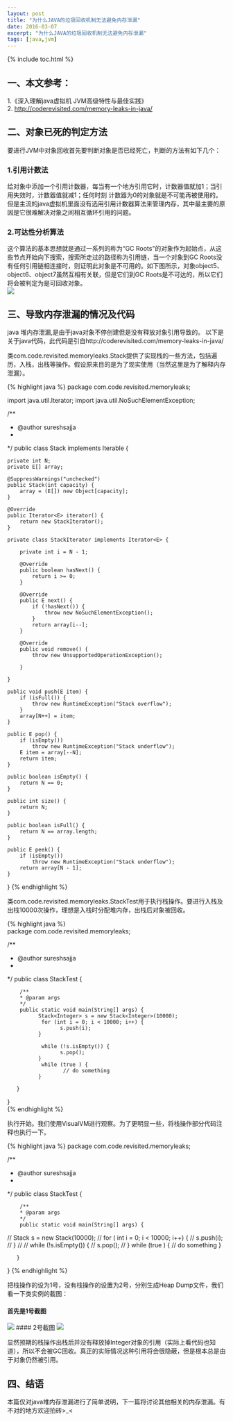 ```yaml
---
layout: post
title: "为什么JAVA的垃圾回收机制无法避免内存泄漏"
date: 2016-03-07
excerpt: "为什么JAVA的垃圾回收机制无法避免内存泄漏"
tags: [java,jvm]
---   
```



{% include toc.html %}  

## 一、本文参考：   
1.《深入理解java虚拟机 JVM高级特性与最佳实践》    
2. http://coderevisited.com/memory-leaks-in-java/


## 二、对象已死的判定方法   
要进行JVM中对象回收首先要判断对象是否已经死亡，判断的方法有如下几个：
### 1.引用计数法
给对象中添加一个引用计数器，每当有一个地方引用它时，计数器值就加1；当引用失效时，计数器值就减1；任何时刻 计数器为0的对象就是不可能再被使用的。   
但是主流的java虚拟机里面没有选用引用计数器算法来管理内存，其中最主要的原因是它很难解决对象之间相互循环引用的问题。
### 2.可达性分析算法
 这个算法的基本思想就是通过一系列的称为“GC Roots"的对象作为起始点，从这些节点开始向下搜索，搜索所走过的路径称为引用链，当一个对象到GC Roots没有任何引用链相连接时，则证明此对象是不可用的。如下图所示，对象object5、object6、object7虽然互相有关联，但是它们到GC Roots是不可达的，所以它们将会被判定为是可回收对象。   
 <img src="../assets/img/jvm-memory-leak/root_pic.png">
 
## 三、导致内存泄漏的情况及代码   
java 堆内存泄漏,是由于java对象不停创建但是没有释放对象引用导致的。
以下是关于java代码，此代码是引自http://coderevisited.com/memory-leaks-in-java/   

类com.code.revisited.memoryleaks.Stack提供了实现栈的一些方法，包括遍历，入栈，出栈等操作。假设原来目的是为了现实使用（当然这里是为了解释内存泄漏）。  
  
{% highlight java %}
package com.code.revisited.memoryleaks;

import java.util.Iterator;
import java.util.NoSuchElementException;

/**
 * @author sureshsajja
 * 
 */
public class Stack<E> implements Iterable<E> {

    private int N;
    private E[] array;

    @SuppressWarnings("unchecked")
    public Stack(int capacity) {
        array = (E[]) new Object[capacity];
    }

    @Override
    public Iterator<E> iterator() {
        return new StackIterator();
    }

    private class StackIterator implements Iterator<E> {

        private int i = N - 1;

        @Override
        public boolean hasNext() {
            return i >= 0;
        }

        @Override
        public E next() {
            if (!hasNext()) {
                throw new NoSuchElementException();
            }
            return array[i--];
        }

        @Override
        public void remove() {
            throw new UnsupportedOperationException();

        }

    }

    public void push(E item) {
        if (isFull()) {
            throw new RuntimeException("Stack overflow");
        }
        array[N++] = item;
    }

    public E pop() {
        if (isEmpty())
            throw new RuntimeException("Stack underflow");
        E item = array[--N];
        return item;
    }

    public boolean isEmpty() {
        return N == 0;
    }

    public int size() {
        return N;
    }

    public boolean isFull() {
        return N == array.length;
    }

    public E peek() {
        if (isEmpty())
            throw new RuntimeException("Stack underflow");
        return array[N - 1];
    }

}
{% endhighlight %}   

类com.code.revisited.memoryleaks.StackTest用于执行栈操作。要进行入栈及出栈10000次操作，理想是入栈时分配堆内存，出栈后对象被回收。   

{% highlight java %}  
package com.code.revisited.memoryleaks;

/**
 * @author  sureshsajja
 *
 */
public class StackTest {

        /**
        * @param args
        */
        public static void main(String[] args) {
              Stack<Integer> s = new Stack<Integer>(10000);
               for (int i = 0; i < 10000; i++) {
                     s.push(i);
              }

               while (!s.isEmpty()) {
                     s.pop();
              }
               while (true ) {
                      // do something
              }

       }

}  
{% endhighlight %}  

执行开始。我们使用VisualVM进行观察。为了更明显一些，将栈操作部分代码注释也执行一下。   

{% highlight java %}
package com.code.revisited.memoryleaks;

/**
 * @author  sureshsajja
 *
 */
public class StackTest {

        /**
        * @param args
        */
        public static void main(String[] args) {
//            Stack<Integer> s = new Stack<Integer>(10000);
//            for ( int i = 0; i < 10000; i++) {
//                   s.push(i);
//            }
//
//            while (!s.isEmpty()) {
//                   s.pop();
//            }
               while (true ) {
                      // do something
              }

       }

}
{% endhighlight %}

把栈操作的设为1号，没有栈操作的设置为2号，分别生成Heap Dump文件，我们看一下类实例的截图：  
#### 首先是1号截图
 <img src="../assets/img/jvm-memory-leak/num_one_pic.png">
#### 2号截图
 <img src="../assets/img/jvm-memory-leak/num_two_pic.png">

显然预期的栈操作出栈后并没有释放掉Integer对象的引用（实际上看代码也知道），所以不会被GC回收。真正的实际情况这种引用将会很隐蔽，但是根本总是由于对象仍然被引用。
  
## 四、结语
  本篇仅对java堆内存泄漏进行了简单说明，下一篇将讨论其他相关的内存泄漏。有不对的地方欢迎拍砖>_<